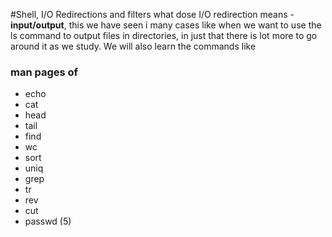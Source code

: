 #Shell, I/O Redirections and filters
what dose I/O redirection means - **input/output**, this we have seen i many cases like when we want to use the ls command to output files in directories, in just that there is lot more to go around it as we study. We will also learn the commands like

### man pages of
* echo
* cat
* head
* tail
* find
* wc
* sort
* uniq
* grep
* tr
* rev
* cut
* passwd (5)

